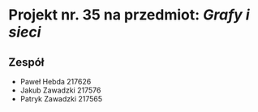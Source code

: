 # Projekt nr. 35 na przedmiot: _Grafy i sieci_

## Zespół
- Paweł Hebda 217626
- Jakub Zawadzki 	217576
- Patryk Zawadzki 	217565
